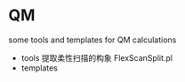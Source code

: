 # QM
some tools  and templates for QM calculations 
- tools
提取柔性扫描的构象 FlexScanSplit.pl
- templates

